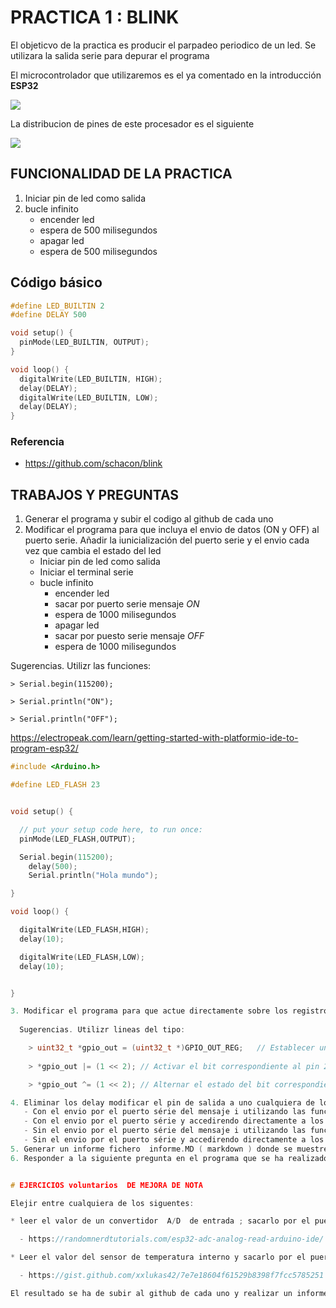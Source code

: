 # PRACTICA 1  :  BLINK

El objeticvo de la practica es producir el parpadeo periodico de un led. 
Se utilizara la salida serie  para depurar  el programa 

El microcontrolador que utilizaremos es el ya comentado en la introducción  **ESP32**

![](https://ae04.alicdn.com/kf/S8dee2f4cafc344e1b57ebc21ad5c11a4P.jpg?fit=600%2C600&ssl=1)



La distribucion de pines de este procesador  es el siguiente 

![](https://ae04.alicdn.com/kf/S61a9f7eb6ad3487ca95acc2f410157a35.jpg?resize=966%2C574&ssl=1)


## FUNCIONALIDAD DE LA PRACTICA

1. Iniciar pin de led como salida 
2. bucle infinito 
    * encender led  
    * espera de 500 milisegundos
    * apagar led 
    * espera de 500 milisegundos

## Código básico

```c
#define LED_BUILTIN 2
#define DELAY 500

void setup() {
  pinMode(LED_BUILTIN, OUTPUT);
}

void loop() {
  digitalWrite(LED_BUILTIN, HIGH);
  delay(DELAY);
  digitalWrite(LED_BUILTIN, LOW);
  delay(DELAY);
}

```

### Referencia

* https://github.com/schacon/blink

## TRABAJOS Y PREGUNTAS 

1. Generar el programa  y subir el codigo  al github de cada uno
2. Modificar el programa para que incluya el envio de datos (ON y OFF) al puerto serie.
    Añadir la iunicialización del puerto serie y el envio cada vez que cambia el estado del led
   - Iniciar pin de led como salida 
   - Iniciar el terminal serie                      
   - bucle infinito  
       * encender led  
       * sacar por puerto serie mensaje *ON*          
       * espera de 1000 milisegundos  
       * apagar led  
       * sacar por puesto serie mensaje *OFF*        
       * espera de 1000 milisegundos  
  
  Sugerencias. Utilizr las funciones:

    > Serial.begin(115200); 

    > Serial.println("ON"); 

    > Serial.println("OFF"); 


https://electropeak.com/learn/getting-started-with-platformio-ide-to-program-esp32/

```c
#include <Arduino.h>

#define LED_FLASH 23


void setup() {

  // put your setup code here, to run once:
  pinMode(LED_FLASH,OUTPUT);

  Serial.begin(115200);
    delay(500);
    Serial.println("Hola mundo");

}

void loop() {

  digitalWrite(LED_FLASH,HIGH);
  delay(10);

  digitalWrite(LED_FLASH,LOW);
  delay(10);


}

3. Modificar el programa para que actue directamente sobre los registros de los puertos de entrada y salida
   
  Sugerencias. Utilizr lineas del tipo:

    > uint32_t *gpio_out = (uint32_t *)GPIO_OUT_REG;   // Establecer un puntero al registro de I/O
    
    > *gpio_out |= (1 << 2); // Activar el bit correspondiente al pin 2

    > *gpio_out ^= (1 << 2); // Alternar el estado del bit correspondiente al pin 2

4. Eliminar los delay modificar el pin de salida a uno cualquiera de los que estan disponibles i medir con el osciloscopio cual es la màxima frecuencia de apagado encendido que permite el microcontrolador. Medir la frecuencia en estos cuatro casos: 
   - Con el envio por el puerto série del mensaje i utilizando las funciones de Arduino
   - Con el envio por el puerto série y accedirendo directamente a los registros
   - Sin el envio por el puerto série del mensaje i utilizando las funciones de Arduino
   - Sin el envio por el puerto série y accedirendo directamente a los registros
5. Generar un informe fichero  informe.MD ( markdown ) donde se muestre el codigo, un diagrama de flujo y un diagrama de tiempos 
6. Responder a la siguiente pregunta en el programa que se ha realizado cual es el tiempo libre que tiene el procesador ?


# EJERCICIOS voluntarios  DE MEJORA DE NOTA

Elejir entre cualquiera de los siguentes:

* leer el valor de un convertidor  A/D  de entrada ; sacarlo por el puerto serie  y sacar el mismo valor  por otro pin  D/A

  - https://randomnerdtutorials.com/esp32-adc-analog-read-arduino-ide/

* Leer el valor del sensor de temperatura interno y sacarlo por el puerto serie 

  - https://gist.github.com/xxlukas42/7e7e18604f61529b8398f7fcc5785251

El resultado se ha de subir al github de cada uno y realizar un informe .MD 